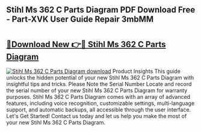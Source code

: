 ## Stihl Ms 362 C Parts Diagram PDF Download Free - Part-XVK User Guide Repair 3mbMM

# <h2><a href="http://dflsamg.blite.top/?on=Stihl+Ms+362+C+Parts+Diagram">🔗Download New 👉🔴 Stihl Ms 362 C Parts Diagram</a></h2>

[![Stihl Ms 362 C Parts Diagram download](https://i.imgur.com/lujVjoI.png)](http://dflsamg.blite.top/?on=Stihl+Ms+362+C+Parts+Diagram)
Product Insights This guide unlocks the hidden potential of your new Stihl Ms 362 C Parts Diagram with insightful tips and tricks. Please Note the Serial Number Locate and record the serial number of your new Stihl Ms 362 C Parts Diagram for warranty purposes. Stihl Ms 362 C Parts Diagram comes with an array of advanced features, including voice recognition, customizable settings, multi-language support, and automatic backups, all accessible through the user interface. Let's Get Started! Contact us today and let us help you make the most of your new Stihl Ms 362 C Parts Diagram.
